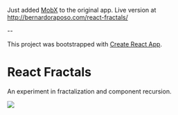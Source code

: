 Just added [MobX](//mobxjs.github.io/mobx/) to the original app. Live version at http://bernardoraposo.com/react-fractals/

--

This project was bootstrapped with [Create React App](https://github.com/facebookincubator/create-react-app).

# React Fractals

An experiment in fractalization and component recursion.

![](/react-tree.gif)
